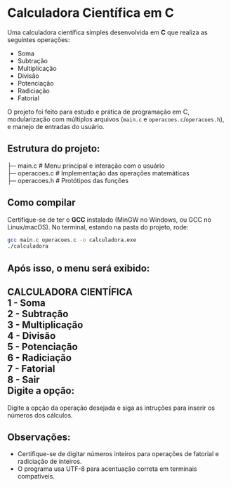 # Calculadora Científica em C
Uma calculadora científica simples desenvolvida em **C** que realiza as seguintes operações:
- Soma
- Subtração
- Multiplicação
- Divisão
- Potenciação
- Radiciação
- Fatorial

O projeto foi feito para estudo e prática de programação em C, modularização com múltiplos arquivos (`main.c` e `operacoes.c`/`operacoes.h`), e manejo de entradas do usuário.

## Estrutura do projeto:
├─ main.c # Menu principal e interação com o usuário  
├─ operacoes.c # Implementação das operações matemáticas  
├─ operacoes.h # Protótipos das funções

## Como compilar

Certifique-se de ter o **GCC** instalado (MinGW no Windows, ou GCC no Linux/macOS).
No terminal, estando na pasta do projeto, rode:

```bash
gcc main.c operacoes.c -o calculadora.exe
./calculadora
```
Após isso, o menu será exibido:
--------------------------
CALCULADORA CIENTÍFICA  
1 - Soma    
2 - Subtração    
3 - Multiplicação  
4 - Divisão  
5 - Potenciação  
6 - Radiciação  
7 - Fatorial  
8 - Sair  
Digite a opção:
------------------------

Digite a opção da operação desejada e siga as intruções para inserir os números dos cálculos.

## Observações:
- Certifique-se de digitar números inteiros para operações de fatorial e radiciação de inteiros.
- O programa usa UTF-8 para acentuação correta em terminais compatíveis.
